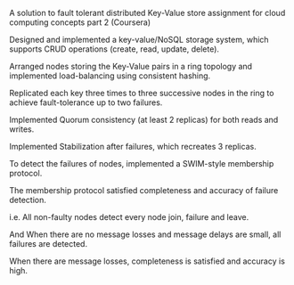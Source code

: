 A solution to fault tolerant distributed Key-Value store assignment for cloud computing concepts part 2 (Coursera)

Designed and implemented a key-value/NoSQL storage system, which supports CRUD operations (create, read, update, delete).

Arranged nodes storing the Key-Value pairs in a ring topology and implemented load-balancing using consistent hashing.

Replicated each key three times to three successive nodes in the ring to achieve fault-tolerance up to two failures.

Implemented Quorum consistency (at least 2 replicas) for both reads and writes.

Implemented Stabilization after failures, which recreates 3 replicas.

To detect the failures of nodes, implemented a SWIM-style membership protocol.

The membership protocol satisfied completeness and accuracy of failure detection.

i.e. All non-faulty nodes detect every node join, failure and leave.

And When there are no message losses and message delays are small, all failures are detected.

When there are message losses, completeness is satisfied and accuracy is high.

